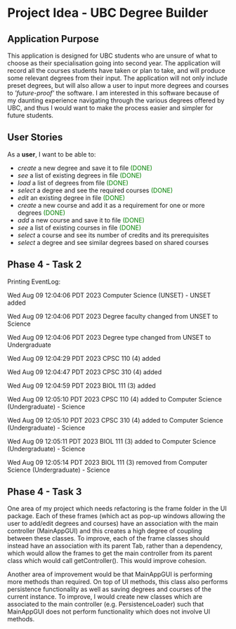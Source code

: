 # Project Idea - UBC Degree Builder

## Application Purpose
This application is designed for UBC students who are unsure of what to choose as their specialisation going into second year.
The application will record all the courses students have taken or plan to take, and will produce some relevant degrees from their input.
The application will not only include preset degrees, but will also allow a user to input more degrees and courses to *'future-proof'*
the software. I am interested in this software because of my daunting experience navigating through the various degrees offered by UBC,
and thus I would want to make the process easier and simpler for future students.

## User Stories
As a **user**, I want to be able to:
- *create* a new degree and save it to file <span style="color:green">(DONE)</span>
- *see* a list of existing degrees in file <span style="color:green">(DONE)</span>
- *load* a list of degrees from file <span style="color:green">(DONE)</span>
- *select* a degree and see the required courses <span style="color:green">(DONE)</span>
- *edit* an existing degree in file <span style="color:green">(DONE)</span>
- *create* a new course and add it as a requirement for one or more degrees <span style="color:green">(DONE)</span>
- *add* a new course and save it to file <span style="color:green">(DONE)</span>
- *see* a list of existing courses in file <span style="color:green">(DONE)</span>
- *select* a course and see its number of credits and its prerequisites
- *select* a degree and see similar degrees based on shared courses


## Phase 4 - Task 2
Printing EventLog:


Wed Aug 09 12:04:06 PDT 2023
Computer Science (UNSET) - UNSET added


Wed Aug 09 12:04:06 PDT 2023
Degree faculty changed from UNSET to Science


Wed Aug 09 12:04:06 PDT 2023
Degree type changed from UNSET to Undergraduate


Wed Aug 09 12:04:29 PDT 2023
CPSC 110 (4) added


Wed Aug 09 12:04:47 PDT 2023
CPSC 310 (4) added


Wed Aug 09 12:04:59 PDT 2023
BIOL 111 (3) added


Wed Aug 09 12:05:10 PDT 2023
CPSC 110 (4) added to Computer Science (Undergraduate) - Science


Wed Aug 09 12:05:10 PDT 2023
CPSC 310 (4) added to Computer Science (Undergraduate) - Science


Wed Aug 09 12:05:11 PDT 2023
BIOL 111 (3) added to Computer Science (Undergraduate) - Science


Wed Aug 09 12:05:14 PDT 2023
BIOL 111 (3) removed from Computer Science (Undergraduate) - Science

## Phase 4 - Task 3
One area of my project which needs refactoring is the frame folder in the UI package. Each of these frames (which act as
pop-up windows allowing the user to add/edit degrees and courses) have an association with the main controller
(MainAppGUI) and this creates a high degree of coupling between these classes. To improve, each of the frame classes
should instead have an association with its parent Tab, rather than a dependency, which would allow the frames to
get the main controller from its parent class which would call getController(). This would improve cohesion.

Another area of improvement would be that MainAppGUI is performing more methods than required. On top of UI methods,
this class also performs persistence functionality as well as saving degrees and courses of the current instance. To
improve, I would create new classes which are associated to the main controller (e.g. PersistenceLoader) such that
MainAppGUI does not perform functionality which does not involve UI methods.